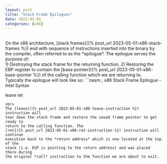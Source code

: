```yaml
---
layout: post
title: "Stack Frame Epilogues"
date: 2022-05-01
categories: [x86]
---
```

<br> 
On the x86 architecture, 
[stack frames]({% post_url 2023-05-01-x86-stack-frames %}) end with sequence of 
instructions inserted into the binary by the compiler, often referred to as the 
*epilogue*. The epilogue serves the purpose of:  
<br>
1) Destroying the stack frame for the returning function,  
2) Restoring the EBP register to contain the 
[base pointer]({% post_url 2023-05-01-x86-base-pointer %}) of the calling 
function which we are returning to.   
<br> 
Typically the epilogue will look like so:  
```nasm
; x86 Stack Frame Epilogue - Intel Syntax

leave
ret
```  
<br> 
The [leave]({% post_url 2023-05-01-x86-leave-instruction %}) instruction will 
tear down the stack frame and restore the saved frame pointer to get ready to 
return to the calling function. The 
[ret]({% post_url 2023-05-01-x86-ret-instruction %}) instruction will continue 
execution back to the *return address* which is now located at the top of the 
stack (i.e. ESP is pointing to the return address) and was placed there during 
the original *call* instruction to the function we are about to exit.  
